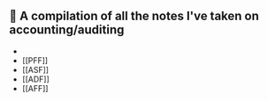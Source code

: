 ## 🤔 A compilation of all the notes I've taken on accounting/auditing
-
- [[PFF]]
- [[ASF]]
- [[ADF]]
- [[AFF]]
